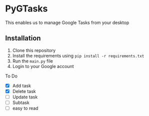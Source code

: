 # PyGTasks
This enables us to manage Google Tasks from your desktop

## Installation
1. Clone this repository
2. Install the requirements using `pip install -r requirements.txt`
3. Run the `main.py` file
4. Login to your Google account

To Do
- [x] Add task
- [x] Delete task
- [ ] Update task
- [ ] Subtask
- [ ] easy to read